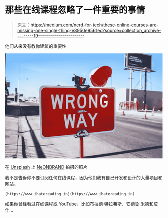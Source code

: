# 那些在线课程忽略了一件重要的事情

> 原文：<https://medium.com/nerd-for-tech/these-online-courses-are-missing-one-single-thing-e8950e9561ed?source=collection_archive---------19----------------------->

他们从来没有教你建筑的重要性

![](img/509f89370ff9dd4879d62f916f41b531.png)

在 [Unsplash](https://unsplash.com?utm_source=medium&utm_medium=referral) 上 [NeONBRAND](https://unsplash.com/@neonbrand?utm_source=medium&utm_medium=referral) 拍摄的照片

我不是告诉你不要订阅任何在线课程，因为他们我有自己开发和设计的大量项目和网站。

```
[https://www.ihatereading.in](https://www.ihatereading.in)
```

如果你曾经看过在线课程或 YouTube，比如布拉德·特拉弗斯、安德鲁·米德和莫什…